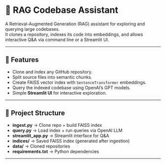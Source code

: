 # 📘 RAG Codebase Assistant

A Retrieval-Augmented Generation (RAG) assistant for exploring and querying large codebases.  
It clones a repository, indexes its code into embeddings, and allows interactive Q&A via command line or a Streamlit UI.

---

## 🚀 Features
- Clone and index any GitHub repository.
- Split source files into semantic chunks.
- Create FAISS vector index with `SentenceTransformer` embeddings.
- Query the indexed codebase using OpenAI’s GPT models.
- Simple **Streamlit UI** for interactive exploration.

---

## 📂 Project Structure

- **ingest.py** → Clone repo + build FAISS index  
- **query.py** → Load index + run queries via OpenAI LLM  
- **streamlit_app.py** → Streamlit interface for Q&A  
- **indices/** → Saved FAISS index (generated after ingestion)  
- **data/** → Cloned repositories  
- **requirements.txt** → Python dependencies  

---


